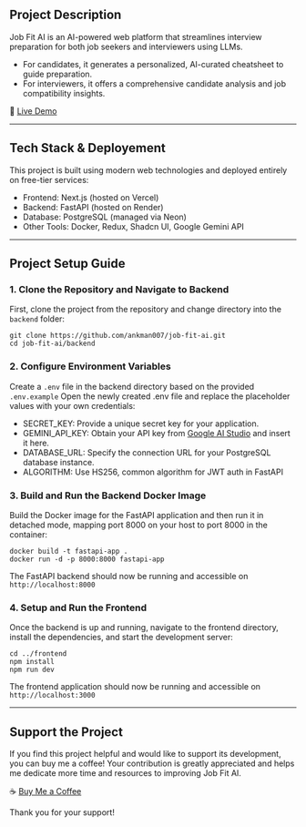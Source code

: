 ## Project Description

Job Fit AI is an AI-powered web platform that streamlines interview preparation for both job seekers and interviewers using LLMs.
* For candidates, it generates a personalized, AI-curated cheatsheet to guide preparation.
* For interviewers, it offers a comprehensive candidate analysis and job compatibility insights.

🔗 [Live Demo](https://job-fit-ai.vercel.app/)

---

## Tech Stack & Deployement

This project is built using modern web technologies and deployed entirely on free-tier services:
* Frontend: Next.js (hosted on Vercel)
* Backend: FastAPI (hosted on Render)
* Database: PostgreSQL (managed via Neon)
* Other Tools: Docker, Redux, Shadcn UI, Google Gemini API

---

## Project Setup Guide

### 1. Clone the Repository and Navigate to Backend

First, clone the project from the repository and change directory into the `backend` folder:
```
git clone https://github.com/ankman007/job-fit-ai.git
cd job-fit-ai/backend
```

### 2. Configure Environment Variables

Create a `.env` file in the backend directory based on the provided `.env.example`
Open the newly created .env file and replace the placeholder values with your own credentials:
- SECRET_KEY: Provide a unique secret key for your application.
- GEMINI_API_KEY: Obtain your API key from [Google AI Studio](https://aistudio.google.com/) and insert it here.
- DATABASE_URL: Specify the connection URL for your PostgreSQL database instance.
- ALGORITHM: Use HS256, common  algorithm for JWT auth in FastAPI

### 3. Build and Run the Backend Docker Image

Build the Docker image for the FastAPI application and then run it in detached mode, mapping port 8000 on your host to port 8000 in the container:

```
docker build -t fastapi-app .
docker run -d -p 8000:8000 fastapi-app
```
The FastAPI backend should now be running and accessible on `http://localhost:8000`

### 4. Setup and Run the Frontend
Once the backend is up and running, navigate to the frontend directory, install the dependencies, and start the development server:
```
cd ../frontend
npm install
npm run dev
```
The frontend application should now be running and accessible on `http://localhost:3000`

---

## Support the Project

If you find this project helpful and would like to support its development, you can buy me a coffee! Your contribution is greatly appreciated and helps me dedicate more time and resources to improving Job Fit AI.

☕ [Buy Me a Coffee](https://buymeacoffee.com/ankitpoudel)

Thank you for your support!
